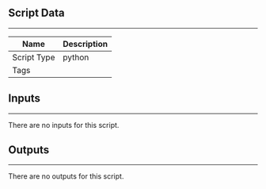 

## Script Data
---

| **Name** | **Description** |
| --- | --- |
| Script Type | python |
| Tags |  |

## Inputs
---
There are no inputs for this script.

## Outputs
---
There are no outputs for this script.
